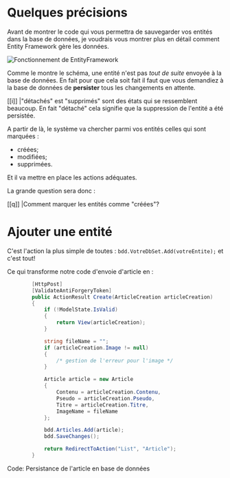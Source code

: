 # Quelques précisions

Avant de montrer le code qui vous permettra de sauvegarder vos entités dans la base de données, je voudrais vous montrer plus en détail comment Entity Framework gère les données.

![Fonctionnement de EntityFramework](/media/galleries/304/749c8cc0-a21d-4a5c-98bc-979f8888855b.png.960x960_q85.jpg)

Comme le montre le schéma, une entité n'est pas *tout de suite* envoyée à la base de données. En fait pour que cela soit fait il faut que vous demandiez à la base de données de **persister** tous les changements en attente.

[[i]]
|"détachés" est "supprimés" sont des états qui se ressemblent beaucoup. En fait "détaché" cela signifie que la suppression de l'entité a été persistée.

A partir de là, le système va chercher parmi vos entités celles qui sont marquées :

- créées;
- modifiées;
- supprimées.

Et il va mettre en place les actions adéquates.

La grande question sera donc :

[[q]]
|Comment marquer les entités comme "créées"?

# Ajouter une entité

C'est l'action la plus simple de toutes : `bdd.VotreDbSet.Add(votreEntite);` et c'est tout!

Ce qui transforme notre code d'envoie d'article en :

```csharp hl_lines="24-25"
        [HttpPost]
        [ValidateAntiForgeryToken]
        public ActionResult Create(ArticleCreation articleCreation)
        {
            if (!ModelState.IsValid)
            {
                return View(articleCreation);
            }

            string fileName = "";
            if (articleCreation.Image != null)
            {
                /* gestion de l'erreur pour l'image */
            }

            Article article = new Article
            {
                Contenu = articleCreation.Contenu,
                Pseudo = articleCreation.Pseudo,
                Titre = articleCreation.Titre,
                ImageName = fileName
            };

            bdd.Articles.Add(article);
            bdd.SaveChanges();

            return RedirectToAction("List", "Article");
        }
```
Code: Persistance de l'article en base de données
